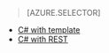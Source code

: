 > [AZURE.SELECTOR]
- [C# with template](iot-hub-rm-template.md)
- [C# with REST](iot-hub-rm-rest.md)


